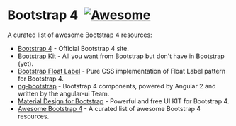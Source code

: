 # Bootstrap 4 &nbsp;[![Awesome](https://cdn.rawgit.com/sindresorhus/awesome/d7305f38d29fed78fa85652e3a63e154dd8e8829/media/badge.svg)](https://github.com/sindresorhus/awesome)

A curated list of awesome Bootstrap 4 resources:

- [Bootstrap 4](https://v4-alpha.getbootstrap.com/) - Official Bootstrap 4 site.
- [Bootstrap Kit](https://bootstrap-kit.com/) - All you want from Bootstrap but don't have in Bootstrap (yet).
- [Bootstrap Float Label](https://github.com/tonystar/bootstrap-float-label) - Pure CSS implementation of Float Label pattern for Bootstrap 4.
- [ng-bootstrap](https://ng-bootstrap.github.io/) - Bootstrap 4 components, powered by Angular 2 and written by the angular-ui Team.
- [Material Design for Bootstrap](http://mdbootstrap.com/material-design-for-bootstrap/) - Powerful and free UI KIT for Bootstrap 4.
- [Awesome Bootstrap 4](https://github.com/highweb/awesome-bootstrap4) - A curated list of awesome Bootstrap 4 resources.
